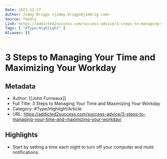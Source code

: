 ```yaml
---
Date: 2021-11-17
Author: Jimmy Briggs <jimmy.briggs@jimbrig.com>
Source: feedly
Link: https://addicted2success.com/success-advice/3-steps-to-managing-your-time-and-maximizing-your-workday/
Tags: [ "#Type/Highlight" ]
Aliases: []
---
```

# 3 Steps to Managing Your Time and Maximizing Your Workday

## Metadata
- Author: [[John Furneaux]]
- Full Title: 3 Steps to Managing Your Time and Maximizing Your Workday
- Category: #Type/Highlight/Article
- URL: https://addicted2success.com/success-advice/3-steps-to-managing-your-time-and-maximizing-your-workday/

## Highlights
- Start by setting a time each night to turn off your computer and mute notifications.
